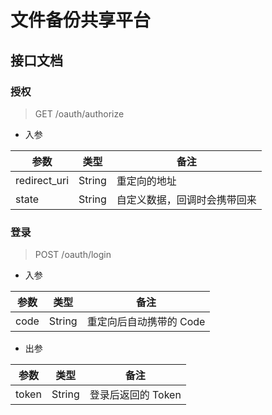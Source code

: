 # 文件备份共享平台

## 接口文档

### 授权

> GET /oauth/authorize

- 入参

| 参数           | 类型     | 备注             |
|--------------|--------|----------------|
| redirect_uri | String | 重定向的地址         |
| state        | String | 自定义数据，回调时会携带回来 |

### 登录

> POST /oauth/login

- 入参

| 参数 | 类型   | 备注                    |
| ---- | ------ | ----------------------- |
| code | String | 重定向后自动携带的 Code |

- 出参

| 参数  | 类型   | 备注               |
| ----- | ------ | ------------------ |
| token | String | 登录后返回的 Token |
